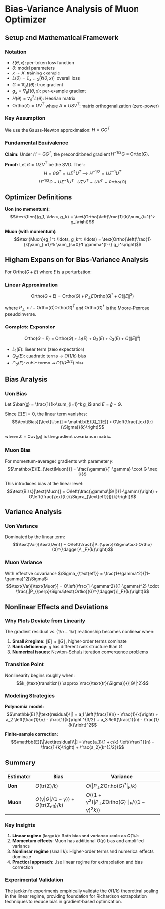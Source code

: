 # Bias-Variance Analysis of Muon Optimizer

## Setup and Mathematical Framework

### Notation
- $\ell(\theta, x)$: per-token loss function
- $\theta$: model parameters  
- $x \sim X$: training example
- $L(\theta) = \mathbb{E}_{x \sim X}[\ell(\theta, x)]$: overall loss
- $G = \nabla_\theta L(\theta)$: true gradient
- $g_x = \nabla_\theta \ell(\theta, x)$: per-example gradient
- $H(\theta) = \nabla^2_\theta L(\theta)$: Hessian matrix
- $\text{Ortho}(A) = UV^T$ where $A = USV^T$: matrix orthogonalization (zero-power)

### Key Assumption
We use the Gauss-Newton approximation: $H = GG^T$

### Fundamental Equivalence
**Claim:** Under $H = GG^T$, the preconditioned gradient $H^{-1/2}G \equiv \text{Ortho}(G)$.

**Proof:** Let $G = U\Sigma V^T$ be the SVD. Then:
$$H = GG^T = U\Sigma^2 U^T \implies H^{-1/2} = U\Sigma^{-1} U^T$$
$$H^{-1/2}G = U\Sigma^{-1} U^T \cdot U\Sigma V^T = UV^T = \text{Ortho}(G)$$

## Optimizer Definitions

**Uon (no momentum):**
$$\text{Uon}(g_1, \ldots, g_k) = \text{Ortho}\left(\frac{1}{k}\sum_{i=1}^k g_i\right)$$

**Muon (with momentum):**
$$\text{Muon}(g_1^t, \ldots, g_k^t, \ldots) = \text{Ortho}\left(\frac{1}{k}\sum_{i=1}^k \sum_{s=0}^t \gamma^{t-s} g_i^s\right)$$

## Higham Expansion for Bias-Variance Analysis

For $\text{Ortho}(G + E)$ where $E$ is a perturbation:

### Linear Approximation
$$\text{Ortho}(G + E) = \text{Ortho}(G) + P_{\perp}E\text{Ortho}(G)^{\dagger} + O(\|E\|^2)$$

where $P_{\perp} = I - \text{Ortho}(G)\text{Ortho}(G)^T$ and $\text{Ortho}(G)^{\dagger}$ is the Moore-Penrose pseudoinverse.

### Complete Expansion
$$\text{Ortho}(G + E) = \text{Ortho}(G) + L_1(E) + Q_2(E) + C_3(E) + O(\|E\|^4)$$

- $L_1(E)$: linear term (zero expectation)
- $Q_2(E)$: quadratic terms → $O(1/k)$ bias  
- $C_3(E)$: cubic terms → $O(1/k^{3/2})$ bias

## Bias Analysis

### Uon Bias
Let $\bar{g} = \frac{1}{k}\sum_{i=1}^k g_i$ and $E = \bar{g} - G$.

Since $\mathbb{E}[E] = 0$, the linear term vanishes:
$$\text{Bias}[\text{Uon}] = \mathbb{E}[Q_2(E)] = O\left(\frac{\text{tr}(\Sigma)}{k}\right)$$

where $\Sigma = \text{Cov}[g_i]$ is the gradient covariance matrix.

### Muon Bias
For momentum-averaged gradients with parameter $\gamma$:
$$\mathbb{E}[E_{\text{Muon}}] = \frac{\gamma}{1-\gamma} \cdot G \neq 0$$

This introduces bias at the linear level:
$$\text{Bias}[\text{Muon}] = O\left(\frac{\gamma\|G\|}{1-\gamma}\right) + O\left(\frac{\text{tr}(\Sigma_{\text{eff}})}{k}\right)$$

## Variance Analysis

### Uon Variance
Dominated by the linear term:
$$\text{Var}[\text{Uon}] = O\left(\frac{\|P_{\perp}\Sigma\text{Ortho}(G)^{\dagger}\|_F}{k}\right)$$

### Muon Variance
With effective covariance $\Sigma_{\text{eff}} = \frac{1+\gamma^2}{(1-\gamma)^2}\Sigma$:
$$\text{Var}[\text{Muon}] = O\left(\frac{1+\gamma^2}{(1-\gamma)^2} \cdot \frac{\|P_{\perp}\Sigma\text{Ortho}(G)^{\dagger}\|_F}{k}\right)$$

## Nonlinear Effects and Deviations

### Why Plots Deviate from Linearity

The gradient residual vs. $(1/n - 1/k)$ relationship becomes nonlinear when:

1. **Small $k$ regime**: $\|E\| \approx \|G\|$, higher-order terms dominate
2. **Rank deficiency**: $\bar{g}$ has different rank structure than $G$  
3. **Numerical issues**: Newton-Schulz iteration convergence problems

### Transition Point
Nonlinearity begins roughly when:
$$k_{\text{transition}} \approx \frac{\text{tr}(\Sigma)}{\|G\|^2}$$

### Modeling Strategies

**Polynomial model:**
$$\mathbb{E}[\|\text{residual}\|] = a_1 \left(\frac{1}{n} - \frac{1}{k}\right) + a_2 \left(\frac{1}{n} - \frac{1}{k}\right)^{3/2} + a_3 \left(\frac{1}{n} - \frac{1}{k}\right)^2$$

**Finite-sample correction:**
$$\mathbb{E}[\|\text{residual}\|] = \frac{a_1}{1 + c/k} \left(\frac{1}{n} - \frac{1}{k}\right) + \frac{a_2}{k^{3/2}}$$

## Summary

| Estimator | Bias | Variance |
|-----------|------|----------|
| **Uon** | $O(\text{tr}(\Sigma)/k)$ | $O(\|P_{\perp}\Sigma\text{Ortho}(G)^{\dagger}\|_F/k)$ |
| **Muon** | $O(\gamma\|G\|/(1-\gamma)) + O(\text{tr}(\Sigma_{\text{eff}})/k)$ | $O((1+\gamma^2)\|P_{\perp}\Sigma\text{Ortho}(G)^{\dagger}\|_F/((1-\gamma)^2 k))$ |

### Key Insights

1. **Linear regime** (large $k$): Both bias and variance scale as $O(1/k)$
2. **Momentum effects**: Muon has additional $O(\gamma)$ bias and amplified variance
3. **Nonlinear regime** (small $k$): Higher-order terms and numerical effects dominate
4. **Practical approach**: Use linear regime for extrapolation and bias correction

### Experimental Validation

The jackknife experiments empirically validate the $O(1/k)$ theoretical scaling in the linear regime, providing foundation for Richardson extrapolation techniques to reduce bias in gradient-based optimization.